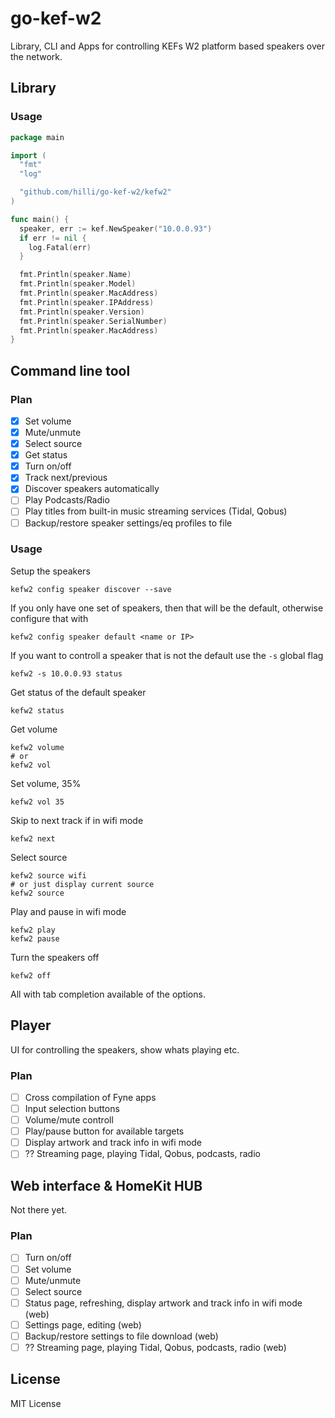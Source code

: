 # go-kef-w2

Library, CLI and Apps for controlling KEFs W2 platform based speakers over the network.

## Library

### Usage

```go
package main

import (
  "fmt"
  "log"

  "github.com/hilli/go-kef-w2/kefw2"
)

func main() {
  speaker, err := kef.NewSpeaker("10.0.0.93")
  if err != nil {
    log.Fatal(err)
  }

  fmt.Println(speaker.Name)
  fmt.Println(speaker.Model)
  fmt.Println(speaker.MacAddress)
  fmt.Println(speaker.IPAddress)
  fmt.Println(speaker.Version)
  fmt.Println(speaker.SerialNumber)
  fmt.Println(speaker.MacAddress)
}
```

## Command line tool

### Plan

- [x] Set volume
- [x] Mute/unmute
- [x] Select source
- [x] Get status
- [x] Turn on/off
- [x] Track next/previous
- [x] Discover speakers automatically
- [ ] Play Podcasts/Radio
- [ ] Play titles from built-in music streaming services (Tidal, Qobus)
- [ ] Backup/restore speaker settings/eq profiles to file

### Usage

Setup the speakers

```shell
kefw2 config speaker discover --save
```

If you only have one set of speakers, then that will be the default, otherwise configure that with

```shell
kefw2 config speaker default <name or IP>
```

If you want to controll a speaker that is not the default use the `-s` global flag

```shell
kefw2 -s 10.0.0.93 status
```

Get status of the default speaker

```shell
kefw2 status
```

Get volume

```shell
kefw2 volume
# or
kefw2 vol
```

Set volume, 35%

```shell
kefw2 vol 35
```

Skip to next track if in wifi mode

```shell
kefw2 next
```

Select source

```shell
kefw2 source wifi
# or just display current source
kefw2 source
```

Play and pause in wifi mode

```shell
kefw2 play
kefw2 pause
```

Turn the speakers off

```shell
kefw2 off
```

All with tab completion available of the options.

## Player

UI for controlling the speakers, show whats playing etc.

### Plan

- [ ] Cross compilation of Fyne apps
- [ ] Input selection buttons
- [ ] Volume/mute controll
- [ ] Play/pause button for available targets
- [ ] Display artwork and track info in wifi mode
- [ ] ?? Streaming page, playing Tidal, Qobus, podcasts, radio

## Web interface & HomeKit HUB

Not there yet.

### Plan

- [ ] Turn on/off
- [ ] Set volume
- [ ] Mute/unmute
- [ ] Select source
- [ ] Status page, refreshing, display artwork and track info in wifi mode (web)
- [ ] Settings page, editing (web)
- [ ] Backup/restore settings to file download (web)
- [ ] ?? Streaming page, playing Tidal, Qobus, podcasts, radio (web)

## License

MIT License
